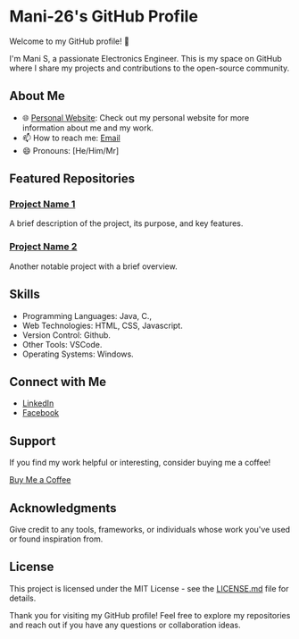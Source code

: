 # Mani-26's GitHub Profile

Welcome to my GitHub profile! 👋

I'm Mani S, a passionate Electronics Engineer. This is my space on GitHub where I share my projects and contributions to the open-source community.

## About Me

- 🌐 [Personal Website](https://mani-26.github.io/myPortfolio/): Check out my personal website for more information about me and my work.
- 📫 How to reach me: [Email](mailto:maniinnovator26@gmail.com)
- 😄 Pronouns: [He/Him/Mr]

## Featured Repositories

### [Project Name 1](https://github.com/Mani-26/CODSOFT)

A brief description of the project, its purpose, and key features.

### [Project Name 2](https://github.com/Mani-26/ThoughtsIdea)

Another notable project with a brief overview.


## Skills

- Programming Languages: Java, C.,
- Web Technologies: HTML, CSS, Javascript.
- Version Control: Github.
- Other Tools: VSCode.
- Operating Systems: Windows.


## Connect with Me

- [LinkedIn](https://www.linkedin.com/in/mani-s-26032002mani/)
- [Facebook](https://www.facebook.com/ManiS.2603)

## Support

If you find my work helpful or interesting, consider buying me a coffee!

[Buy Me a Coffee](https://www.buymeacoffee.com/mani26)

## Acknowledgments

Give credit to any tools, frameworks, or individuals whose work you've used or found inspiration from.

## License

This project is licensed under the MIT License - see the [LICENSE.md](LICENSE.md) file for details.

Thank you for visiting my GitHub profile! Feel free to explore my repositories and reach out if you have any questions or collaboration ideas.
